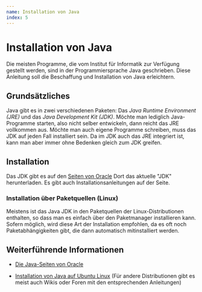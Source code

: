 ```yaml
---
name: Installation von Java
index: 5
---
```


# Installation von Java

Die meisten Programme, die vom Institut für Informatik zur Verfügung
gestellt werden, sind in der Programmiersprache Java geschrieben. Diese
Anleitung soll die Beschaffung und Installation von Java erleichtern.

## Grundsätzliches

Java gibt es in zwei verschiedenen Paketen: Das *Java Runtime
Environment (JRE)* und das *Java Development Kit (JDK)*. Möchte man
lediglich Java-Programme starten, also nicht selber entwickeln, dann
reicht das JRE vollkommen aus. Möchte man auch eigene Programme
schreiben, muss das JDK auf jeden Fall installiert sein. Da im JDK auch
das JRE integriert ist, kann man aber immer ohne Bedenken gleich zum JDK
greifen.

## Installation

Das JDK gibt es auf den [Seiten von Oracle](http://www.oracle.com/technetwork/java/javase/downloads/index-jsp-138363.html#javasejdk)
Dort das aktuelle "JDK" herunterladen. Es gibt auch
Installationsanleitungen auf der Seite.

### Installation über Paketquellen (Linux)

Meistens ist das Java JDK in den Paketquellen der Linux-Distributionen
enthalten, so dass man es einfach über den Paketmanager installieren
kann. Sofern möglich, wird diese Art der Installation empfohlen, da es
oft noch Paketabhängigkeiten gibt, die dann automatisch mitinstalliert
werden.

## Weiterführende Informationen

-   [Die Java-Seiten von Oracle](http://www.java.sun.com)

-   [Installation von Java auf Ubuntu
    Linux](http://wiki.ubuntuusers.de/Java/Installation) (Für andere
    Distributionen gibt es meist auch Wikis oder Foren mit den
    entsprechenden Anleitungen)
